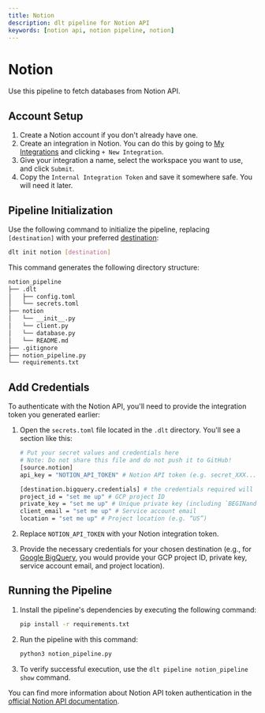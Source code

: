 ```yaml
---
title: Notion
description: dlt pipeline for Notion API
keywords: [notion api, notion pipeline, notion]
---
```


# Notion

Use this pipeline to fetch databases from Notion API.

## Account Setup

1. Create a Notion account if you don't already have one.
2. Create an integration in Notion. You can do this by going to [My Integrations](https://www.notion.so/my-integrations) and clicking `+ New Integration`.
3. Give your integration a name, select the workspace you want to use, and click `Submit`.
4. Copy the `Internal Integration Token` and save it somewhere safe. You will need it later.

## Pipeline Initialization

Use the following command to initialize the pipeline, replacing `[destination]` with your preferred [destination](../general-usage/glossary.md#destination):

```bash
dlt init notion [destination]
```

This command generates the following directory structure:

```bash
notion_pipeline
├── .dlt
│   ├── config.toml
│   └── secrets.toml
├── notion
│   └── __init__.py
│   └── client.py
│   └── database.py
│   └── README.md
├── .gitignore
├── notion_pipeline.py
└── requirements.txt
```

## Add Credentials

To authenticate with the Notion API, you'll need to provide the integration token you generated earlier:

1. Open the `secrets.toml` file located in the `.dlt` directory. You'll see a section like this:

    ```bash
    # Put your secret values and credentials here
    # Note: Do not share this file and do not push it to GitHub!
    [source.notion]
    api_key = "NOTION_API_TOKEN" # Notion API token (e.g. secret_XXX...)

    [destination.bigquery.credentials] # the credentials required will change based on the destination
    project_id = "set me up" # GCP project ID
    private_key = "set me up" # Unique private key (including `BEGINand END PRIVATE KEY`)
    client_email = "set me up" # Service account email
    location = "set me up" # Project location (e.g. “US”)
    ```

2. Replace `NOTION_API_TOKEN` with your Notion integration token.
3. Provide the necessary credentials for your chosen destination (e.g., for [Google BigQuery](http://localhost:3000/docs/destinations#google-bigquery), you would provide your GCP project ID, private key, service account email, and project location).

## Running the Pipeline

1. Install the pipeline's dependencies by executing the following command:

    ```bash
    pip install -r requirements.txt
    ```

2. Run the pipeline with this command:

    ```bash
    python3 notion_pipeline.py
    ```

3. To verify successful execution, use the `dlt pipeline notion_pipeline show` command.

You can find more information about Notion API token authentication in the [official Notion API documentation](https://developers.notion.com/reference).
